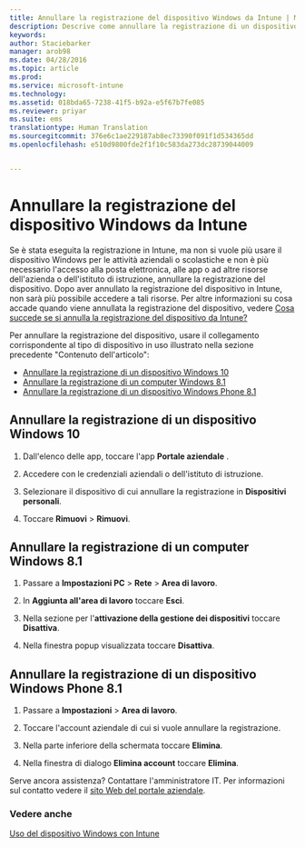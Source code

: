 ```yaml
---
title: Annullare la registrazione del dispositivo Windows da Intune | Microsoft Intune
description: Descrive come annullare la registrazione di un dispositivo Windows da Intune
keywords: 
author: Staciebarker
manager: arob98
ms.date: 04/28/2016
ms.topic: article
ms.prod: 
ms.service: microsoft-intune
ms.technology: 
ms.assetid: 018bda65-7238-41f5-b92a-e5f67b7fe085
ms.reviewer: priyar
ms.suite: ems
translationtype: Human Translation
ms.sourcegitcommit: 376e6c1ae229187ab8ec73390f091f1d534365dd
ms.openlocfilehash: e510d9800fde2f1f10c583da273dc28739044009


---
```



# Annullare la registrazione del dispositivo Windows da Intune

Se è stata eseguita la registrazione in Intune, ma non si vuole più usare il dispositivo Windows per le attività aziendali o scolastiche e non è più necessario l'accesso alla posta elettronica, alle app o ad altre risorse dell'azienda o dell'istituto di istruzione, annullare la registrazione del dispositivo. Dopo aver annullato la registrazione del dispositivo in Intune, non sarà più possibile accedere a tali risorse. Per altre informazioni su cosa accade quando viene annullata la registrazione del dispositivo, vedere [Cosa succede se si annulla la registrazione del dispositivo da Intune?](what-happens-if-you-unenroll-your-device-from-intune-windows.md)

Per annullare la registrazione del dispositivo, usare il collegamento corrispondente al tipo di dispositivo in uso illustrato nella sezione precedente "Contenuto dell'articolo":

-   [Annullare la registrazione di un dispositivo Windows 10](#unenroll-your-windows-10-device)
-   [Annullare la registrazione di un computer Windows 8.1](#unenroll-your-windows-8-1-computer)
-   [Annullare la registrazione di un dispositivo Windows Phone 8.1](#unenroll-your-windows-phone-8-1-device)

## Annullare la registrazione di un dispositivo Windows 10

1.  Dall'elenco delle app, toccare l'app **Portale aziendale** .

2.  Accedere con le credenziali aziendali o dell'istituto di istruzione.

3.  Selezionare il dispositivo di cui annullare la registrazione in **Dispositivi personali**.

4.  Toccare **Rimuovi** &gt; **Rimuovi**.

## Annullare la registrazione di un computer Windows 8.1

1.  Passare a **Impostazioni PC** &gt; **Rete** &gt; **Area di lavoro**.

2.  In **Aggiunta all'area di lavoro** toccare **Esci**.

3.  Nella sezione per l'**attivazione della gestione dei dispositivi** toccare **Disattiva**.

4.  Nella finestra popup visualizzata toccare **Disattiva**.

## Annullare la registrazione di un dispositivo Windows Phone 8.1

1.  Passare a **Impostazioni** &gt; **Area di lavoro**.

2.  Toccare l'account aziendale di cui si vuole annullare la registrazione.

3.  Nella parte inferiore della schermata toccare **Elimina**.

4.  Nella finestra di dialogo **Elimina account** toccare **Elimina**.

Serve ancora assistenza? Contattare l'amministratore IT. Per informazioni sul contatto vedere il [sito Web del portale aziendale](http://portal.manage.microsoft.com).

### Vedere anche
[Uso del dispositivo Windows con Intune](using-your-windows-device-with-intune.md)


<!--HONumber=Jul16_HO3-->



